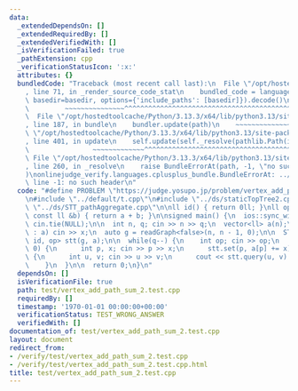 ```yaml
---
data:
  _extendedDependsOn: []
  _extendedRequiredBy: []
  _extendedVerifiedWith: []
  _isVerificationFailed: true
  _pathExtension: cpp
  _verificationStatusIcon: ':x:'
  attributes: {}
  bundledCode: "Traceback (most recent call last):\n  File \"/opt/hostedtoolcache/Python/3.13.3/x64/lib/python3.13/site-packages/onlinejudge_verify/documentation/build.py\"\
    , line 71, in _render_source_code_stat\n    bundled_code = language.bundle(stat.path,\
    \ basedir=basedir, options={'include_paths': [basedir]}).decode()\n          \
    \         ~~~~~~~~~~~~~~~^^^^^^^^^^^^^^^^^^^^^^^^^^^^^^^^^^^^^^^^^^^^^^^^^^^^^^^^^^^^^^^^^^\n\
    \  File \"/opt/hostedtoolcache/Python/3.13.3/x64/lib/python3.13/site-packages/onlinejudge_verify/languages/cplusplus.py\"\
    , line 187, in bundle\n    bundler.update(path)\n    ~~~~~~~~~~~~~~^^^^^^\n  File\
    \ \"/opt/hostedtoolcache/Python/3.13.3/x64/lib/python3.13/site-packages/onlinejudge_verify/languages/cplusplus_bundle.py\"\
    , line 401, in update\n    self.update(self._resolve(pathlib.Path(included), included_from=path))\n\
    \                ~~~~~~~~~~~~~^^^^^^^^^^^^^^^^^^^^^^^^^^^^^^^^^^^^^^^^^^^^\n \
    \ File \"/opt/hostedtoolcache/Python/3.13.3/x64/lib/python3.13/site-packages/onlinejudge_verify/languages/cplusplus_bundle.py\"\
    , line 260, in _resolve\n    raise BundleErrorAt(path, -1, \"no such header\"\
    )\nonlinejudge_verify.languages.cplusplus_bundle.BundleErrorAt: ../ds/staticTopTree2.cpp:\
    \ line -1: no such header\n"
  code: "#define PROBLEM \"https://judge.yosupo.jp/problem/vertex_add_path_sum\"\n\
    \n#include \"../default/t.cpp\"\n#include \"../ds/staticTopTree2.cpp\"\n#include\
    \ \"../ds/STT_pathAggregate.cpp\"\n\nll id() { return 0ll; }\nll op(const ll &a,\
    \ const ll &b) { return a + b; }\n\nsigned main() {\n  ios::sync_with_stdio(false),\
    \ cin.tie(NULL);\n\n  int n, q; cin >> n >> q;\n  vector<ll> a(n);\n  for(ll &x\
    \ : a) cin >> x;\n  auto g = readGraph<false>(n, n - 1, 0);\n\n  STT_pathAggregate<ll,\
    \ id, op> stt(g, a);\n\n  while(q--) {\n    int op; cin >> op;\n    if (op ==\
    \ 0) {\n      int p, x; cin >> p >> x;\n      stt.set(p, a[p] += x);\n    } else\
    \ {\n      int u, v; cin >> u >> v;\n      cout << stt.query(u, v) << '\\n';\n\
    \    }\n  }\n\n  return 0;\n}\n"
  dependsOn: []
  isVerificationFile: true
  path: test/vertex_add_path_sum_2.test.cpp
  requiredBy: []
  timestamp: '1970-01-01 00:00:00+00:00'
  verificationStatus: TEST_WRONG_ANSWER
  verifiedWith: []
documentation_of: test/vertex_add_path_sum_2.test.cpp
layout: document
redirect_from:
- /verify/test/vertex_add_path_sum_2.test.cpp
- /verify/test/vertex_add_path_sum_2.test.cpp.html
title: test/vertex_add_path_sum_2.test.cpp
---
```

